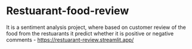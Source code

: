 # Restuarant-food-review
It is a sentiment analysis project, where based on customer review of the food from the restuarants it predict whether it is positive or negative comments - https://restuarant-review.streamlit.app/
